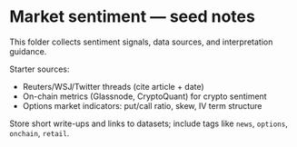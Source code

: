 # Market sentiment — seed notes

This folder collects sentiment signals, data sources, and interpretation guidance.

Starter sources:

- Reuters/WSJ/Twitter threads (cite article + date)
- On-chain metrics (Glassnode, CryptoQuant) for crypto sentiment
- Options market indicators: put/call ratio, skew, IV term structure

Store short write-ups and links to datasets; include tags like `news`, `options`, `onchain`, `retail`.
